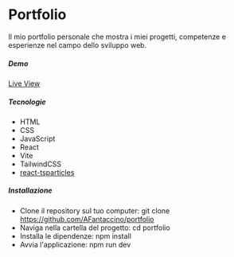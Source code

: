 # Portfolio

Il mio portfolio personale che mostra i miei progetti, competenze e esperienze nel campo dello sviluppo web.

##### Demo

[Live View](alessandrofantaccino.com)

##### Tecnologie

-   HTML
-   CSS
-   JavaScript
-   React
-   Vite
-   TailwindCSS
-   [react-tsparticles](https://www.npmjs.com/package/react-tsparticles)

##### Installazione

-   Clone il repository sul tuo computer: git clone https://github.com/AFantaccino/portfolio
-   Naviga nella cartella del progetto: cd portfolio
-   Installa le dipendenze: npm install
-   Avvia l'applicazione: npm run dev
